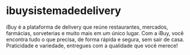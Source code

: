 # ibuysistemadedelivery
iBuy é a plataforma de delivery que reúne restaurantes, mercados, farmácias, sorveterias e muito mais em um único lugar. Com a iBuy, você encontra tudo o que precisa, de forma rápida e segura, sem sair de casa. Praticidade e variedade, entregues com a qualidade que você merece!

